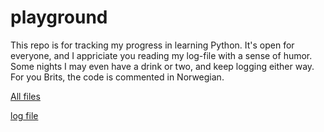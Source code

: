 # playground
This repo is for tracking my progress in learning Python.
It's open for everyone, and I appriciate you reading my log-file with a sense of humor.
Some nights I may even have a drink or two, and keep logging either way.
For you Brits, the code is commented in Norwegian.

[All files](https://github.com/p3k4/playground/find/main)

[log file](https://github.com/p3k4/playground/blob/main/log.md)
